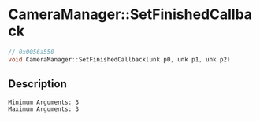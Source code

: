 # CameraManager::SetFinishedCallback
```c
// 0x0056a550
void CameraManager::SetFinishedCallback(unk p0, unk p1, unk p2)
```
## Description
```
Minimum Arguments: 3
Maximum Arguments: 3
```
